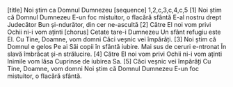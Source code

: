[title] Noi știm ca Domnul Dumnezeu
[sequence] 1,2,c,3,c,4,c,5
[1]
Noi știm că Domnul Dumnezeu
E-un foc mistuitor, o flacără sfântă
E-al nostru drept Judecător
Bun și-ndurător, din cer ne-ascultă
[2]
Către El noi vom privi
Ochii ni-i vom aținti
[chorus]
Cetate tare-i Dumnezeu
Un sfânt refugiu este El.
Cu Tine, Doamne, vom domni
Căci veșnic vei împărăți.
[3]
Noi știm că Domnul e gelos
Pe ai Săi copii în sfântă iubire.
Mai sus de ceruri e-ntronat
În slavă îmbrăcat și-n strălucire.
[4]
Către El noi vom privi
Ochii ni-i vom aținti
Inimile vom lăsa
Cuprinse de iubirea Sa.
[5]
Căci veșnic vei împărăți
Cu Tine, Doamne, vom domni
Noi știm că Domnul Dumnezeu
E-un foc mistuitor, o flacără sfântă.

